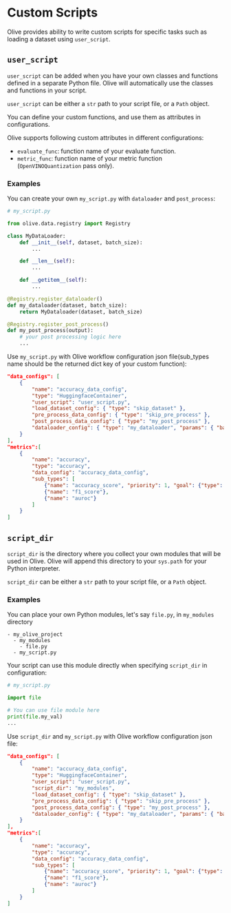 # Custom Scripts

Olive provides ability to write custom scripts for specific tasks such as loading a dataset using `user_script`.

## `user_script`
`user_script` can be added when you have your own classes and functions defined in a separate Python file. Olive will automatically use the classes and functions in your script.

`user_script` can be either a `str` path to your script file, or a `Path` object.

You can define your custom functions, and use them as attributes in configurations.

Olive supports following custom attributes in different configurations:

* `evaluate_func`: function name of your evaluate function.
* `metric_func`: function name of your metric function (`OpenVINOQuantization` pass only).



### Examples

You can create your own `my_script.py` with `dataloader` and `post_process`:
```python
# my_script.py

from olive.data.registry import Registry

class MyDataLoader:
    def __init__(self, dataset, batch_size):
        ...

    def __len__(self):
        ...

    def __getitem__(self):
        ...

@Registry.register_dataloader()
def my_dataloader(dataset, batch_size):
    return MyDataloader(dataset, batch_size)

@Registry.register_post_process()
def my_post_process(output):
    # your post processing logic here
    ...
```

Use `my_script.py` with Olive workflow configuration json file(sub_types name should be the returned dict key of your custom function):

```json
"data_configs": [
    {
        "name": "accuracy_data_config",
        "type": "HuggingfaceContainer",
        "user_script": "user_script.py",
        "load_dataset_config": { "type": "skip_dataset" },
        "pre_process_data_config": { "type": "skip_pre_process" },
        "post_process_data_config": { "type": "my_post_process" },
        "dataloader_config": { "type": "my_dataloader", "params": { "batch_size": 4 } }
    }
],
"metrics":[
    {
        "name": "accuracy",
        "type": "accuracy",
        "data_config": "accuracy_data_config",
        "sub_types": [
            {"name": "accuracy_score", "priority": 1, "goal": {"type": "max-degradation", "value": 0.01}},
            {"name": "f1_score"},
            {"name": "auroc"}
        ]
    }
]
```


## `script_dir`
`script_dir` is the directory where you collect your own modules that will be used in Olive. Olive will append this directory to your `sys.path` for your Python interpreter.

`script_dir` can be either a `str` path to your script file, or a `Path` object.

### Examples

You can place your own Python modules, let's say `file.py`, in `my_modules` directory

```
- my_olive_project
  - my_modules
    - file.py
  - my_script.py

```

Your script can use this module directly when specifying `script_dir` in configuration:

```python
# my_script.py

import file

# You can use file module here
print(file.my_val)
...
```

Use `script_dir` and `my_script.py` with Olive workflow configuration json file:

```json
"data_configs": [
    {
        "name": "accuracy_data_config",
        "type": "HuggingfaceContainer",
        "user_script": "user_script.py",
        "script_dir": "my_modules",
        "load_dataset_config": { "type": "skip_dataset" },
        "pre_process_data_config": { "type": "skip_pre_process" },
        "post_process_data_config": { "type": "my_post_process" },
        "dataloader_config": { "type": "my_dataloader", "params": { "batch_size": 4 } }
    }
],
"metrics":[
    {
        "name": "accuracy",
        "type": "accuracy",
        "data_config": "accuracy_data_config",
        "sub_types": [
            {"name": "accuracy_score", "priority": 1, "goal": {"type": "max-degradation", "value": 0.01}},
            {"name": "f1_score"},
            {"name": "auroc"}
        ]
    }
]
```
